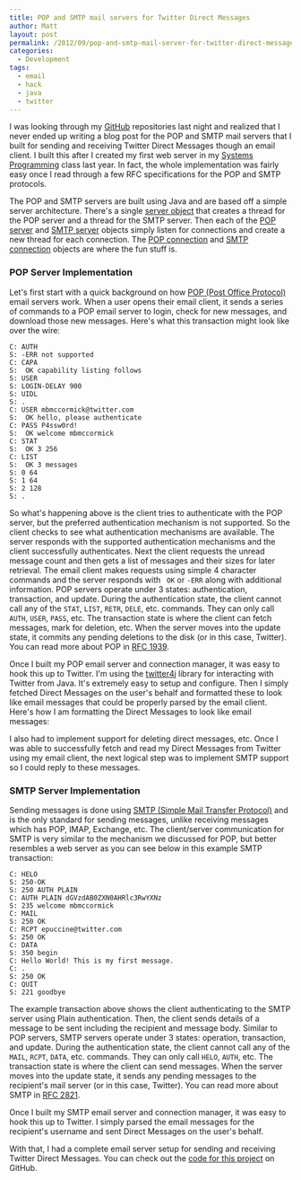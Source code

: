 ```yaml
---
title: POP and SMTP mail servers for Twitter Direct Messages
author: Matt
layout: post
permalink: /2012/09/pop-and-smtp-mail-server-for-twitter-direct-messages/
categories:
  - Development
tags:
  - email
  - hack
  - java
  - twitter
---
```


I was looking through my [GitHub][1] repositories last night and realized that I never ended up writing a blog post for the POP and SMTP mail servers that I built for sending and receiving Twitter Direct Messages though an email client. I built this after I created my first web server in my [Systems Programming][2] class last year. In fact, the whole implementation was fairly easy once I read through a few RFC specifications for the POP and SMTP protocols.

 [1]: https://github.com/mbmccormick
 [2]: http://www.cs.purdue.edu/homes/cs252/

The POP and SMTP servers are built using Java and are based off a simple server architecture. There's a single [server object][3] that creates a thread for the POP server and a thread for the SMTP server. Then each of the [POP server][4] and [SMTP server][5] objects simply listen for connections and create a new thread for each connection. The [POP connection][6] and [SMTP connection][7] objects are where the fun stuff is.

 [3]: https://github.com/mbmccormick/twitter-dm-server/blob/master/Server.java
 [4]: https://github.com/mbmccormick/twitter-dm-server/blob/master/POPServer.java
 [5]: https://github.com/mbmccormick/twitter-dm-server/blob/master/SMTPServer.java
 [6]: https://github.com/mbmccormick/twitter-dm-server/blob/master/POPServerConnection.java
 [7]: https://github.com/mbmccormick/twitter-dm-server/blob/master/SMTPServerConnection.java

### POP Server Implementation

Let's first start with a quick background on how [POP (Post Office Protocol)][8] email servers work. When a user opens their email client, it sends a series of commands to a POP email server to login, check for new messages, and download those new messages. Here's what this transaction might look like over the wire:

 [8]: http://en.wikipedia.org/wiki/Post_Office_Protocol

    C: AUTH
    S: -ERR not supported
    C: CAPA
    S:  OK capability listing follows
    S: USER
    S: LOGIN-DELAY 900
    S: UIDL
    S: .
    C: USER mbmccormick@twitter.com
    S:  OK hello, please authenticate
    C: PASS P4ssw0rd!
    S:  OK welcome mbmccormick
    C: STAT
    S:  OK 3 256
    C: LIST
    S:  OK 3 messages
    S: 0 64
    S: 1 64
    S: 2 128
    S: .

So what's happening above is the client tries to authenticate with the POP server, but the preferred authentication mechanism is not supported. So the client checks to see what authentication mechanisms are available. The server responds with the supported authentication mechanisms and the client successfully authenticates. Next the client requests the unread message count and then gets a list of messages and their sizes for later retrieval. The email client makes requests using simple 4 character commands and the server responds with ` OK` or `-ERR` along with additional information. POP servers operate under 3 states: authentication, transaction, and update. During the authentication state, the client cannot call any of the `STAT`, `LIST`, `RETR`, `DELE`, etc. commands. They can only call `AUTH`, `USER`, `PASS`, etc. The transaction state is where the client can fetch messages, mark for deletion, etc. When the server moves into the update state, it commits any pending deletions to the disk (or in this case, Twitter). You can read more about POP in [RFC 1939][9].

 [9]: http://www.ietf.org/rfc/rfc1939.txt

Once I built my POP email server and connection manager, it was easy to hook this up to Twitter. I'm using the [twitter4j][10] library for interacting with Twitter from Java. It's extremely easy to setup and configure. Then I simply fetched Direct Messages on the user's behalf and formatted these to look like email messages that could be properly parsed by the email client. Here's how I am formatting the Direct Messages to look like email messages:

 [10]: http://twitter4j.org/en/index.html



I also had to implement support for deleting direct messages, etc. Once I was able to successfully fetch and read my Direct Messages from Twitter using my email client, the next logical step was to implement SMTP support so I could reply to these messages.

### SMTP Server Implementation

Sending messages is done using [SMTP (Simple Mail Transfer Protocol)][11] and is the only standard for sending messages, unlike receiving messages which has POP, IMAP, Exchange, etc. The client/server communication for SMTP is very similar to the mechanism we discussed for POP, but better resembles a web server as you can see below in this example SMTP transaction:

 [11]: http://en.wikipedia.org/wiki/Simple_Mail_Transfer_Protocol

    C: HELO
    S: 250-OK
    S: 250 AUTH PLAIN
    C: AUTH PLAIN dGVzdAB0ZXN0AHRlc3RwYXNz
    S: 235 welcome mbmccormick
    C: MAIL
    S: 250 OK
    C: RCPT epuccine@twitter.com
    S: 250 OK
    C: DATA
    S: 350 begin
    C: Hello World! This is my first message.
    C: .
    S: 250 OK
    C: QUIT
    S: 221 goodbye

The example transaction above shows the client authenticating to the SMTP server using Plain authentication. Then, the client sends details of a message to be sent including the recipient and message body. Similar to POP servers, SMTP servers operate under 3 states: operation, transaction, and update. During the authentication state, the client cannot call any of the `MAIL`, `RCPT`, `DATA`, etc. commands. They can only call `HELO`, `AUTH`, etc. The transaction state is where the client can send messages. When the server moves into the update state, it sends any pending messages to the recipient's mail server (or in this case, Twitter). You can read more about SMTP in [RFC 2821][12].

 [12]: http://www.ietf.org/rfc/rfc2821.txt

Once I built my SMTP email server and connection manager, it was easy to hook this up to Twitter. I simply parsed the email messages for the recipient's username and sent Direct Messages on the user's behalf.

With that, I had a complete email server setup for sending and receiving Twitter Direct Messages. You can check out the [code for this project][13] on GitHub.

 [13]: https://github.com/mbmccormick/twitter-dm-server